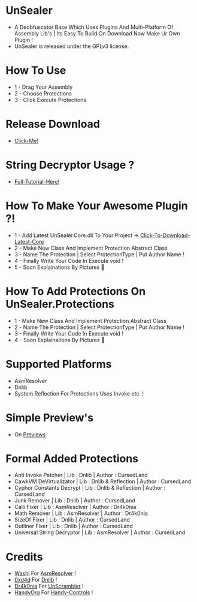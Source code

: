 # UnSealer
- A Deobfuscator Base Which Uses Plugins And Multi-Platform Of Assembly Lib's | Its Easy To Build On Download Now Make Ur Own Plugin !
- UnSealer is released under the GPLv3 license.
# How To Use

- 1 - Drag Your Assembly 
- 2 - Choose Protections
- 3 - Click Execute Protections

# Release Download
- [Click-Me!](https://github.com/CursedLand/UnSealer/releases/tag/1.0)

# String Decryptor Usage ?

- [Full-Tutorial-Here!](https://github.com/CursedLand/UnSealer/blob/master/stringdecryptorusage.md)

# How To Make Your Awesome Plugin ?!

- 1 - Add Latest UnSealer.Core.dll To Your Project -> [Click-To-Download-Latest-Core](https://github.com/CursedLand/UnSealer/releases/tag/1.0)
- 2 - Make New Class And Implement Protection Abstract Class
- 3 - Name The Protection | Select ProtectionType | Put Author Name !
- 4 - Finally Write Your Code In Execute void !
- 5 - Soon Explainations By Pictures 🤫

# How To Add Protections On UnSealer.Protections

- 1 - Make New Class And Implement Protection Abstract Class
- 2 - Name The Protection | Select ProtectionType | Put Author Name !
- 3 - Finally Write Your Code In Execute void !
- 4 - Soon Explainations By Pictures 🤫

# Supported Platforms
- AsmResolver
- Dnlib
- System.Reflection For Protections Uses Invoke etc. !
# Simple Preview's
- On [Previews](https://github.com/CursedLand/UnSealer/blob/master/Previews.md)
# Formal Added Protections
- Anti Invoke Patcher | Lib : Dnlib | Author : CursedLand
- CawkVM DeVirtualizator | Lib : Dnlib & Reflection | Author : CursedLand
- Cyphor Constants Decrypt | Lib : Dnlib & Reflection | Author : CursedLand
- Junk Remover | Lib : Dnlib | Author : CursedLand
- Calli Fixer | Lib : AsmResolver | Author : Dr4k0nia
- Math Remover | Lib : AsmResolver | Author : Dr4k0nia
- SizeOf Fixer | Lib : Dnlib | Author : CursedLand
- Outliner Fixer | Lib : Dnlib | Author : CursedLand
- Universal String Decryptor | Lib : AsmResolver | Author : CursedLand
# Credits
- [Washi](https://github.com/Washi1337/) For [AsmResolver](https://github.com/Washi1337/AsmResolver) !
- [0xd4d](https://github.com/0xd4d/) For [Dnlib](https://github.com/0xd4d/dnlib) !
- [Dr4k0nia](https://github.com/dr4k0nia) For [UnScrambler](https://github.com/dr4k0nia/Unscrambler) !
- [HandyOrg](https://github.com/HandyOrg/) For [Handy-Controls](https://github.com/HandyOrg/HandyControl) !
